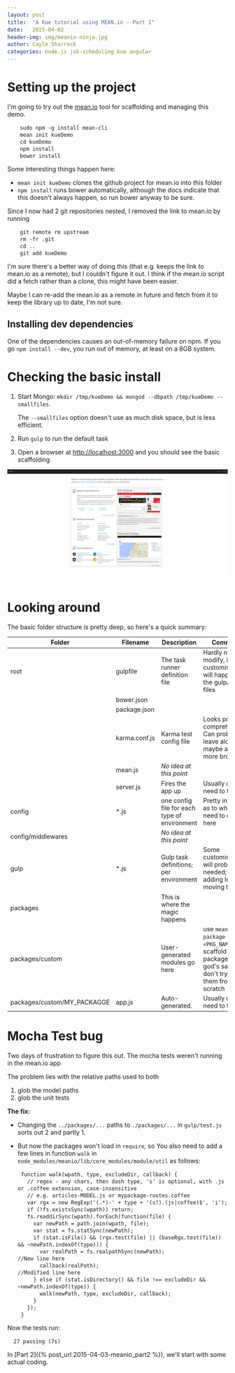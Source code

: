 ```yaml
---
layout: post
title:  "A Kue tutorial using MEAN.io - Part 1"
date:   2015-04-02
header-img: img/meanio-ninja.jpg
author: Cayle Sharrock
categories: node.js job-scheduling kue angular
---
```


# Setting up the project

I'm going to try out the [mean.io](http://learn.mean.io/) tool for scaffolding and managing this demo.

        sudo npm -g install mean-cli
        mean init kueDemo
        cd kueDemo 
        npm install
        bower install
  
Some interesting things happen here:

  * `mean init kueDemo` clones the github project for mean.io into this folder
  * `npm install` runs bower automatically, although the docs indicate that this doesn't always happen, so
    run bower anyway to be sure.
    
Since I now had 2 git repositories nested, I removed the link to mean.io by running

        git remote rm upstream
        rm -fr .git
        cd ..
        git add kueDemo

I'm sure there's a better way of doing this (that e.g. keeps the link to mean.io as a remote), but I couldn't
figure it out. I think if the mean.io script did a fetch rather than a clone, this might have been easier.

Maybe I can re-add the mean.io as a remote in future and fetch from it to keep the library up to date, I'm not sure.

## Installing dev dependencies

One of the dependencies causes an out-of-memory failure on npm. If you go `npm install --dev`, you run out of memory,
at least on a 8GB system.

    
# Checking the basic install

  1. Start Mongo: `mkdir /tmp/kueDemo && mongod --dbpath /tmp/kueDemo --smallfiles`.
  
     The `--smallfiles` option doesn't use as much disk space, but is less efficient.
  2. Run `gulp` to run the default task    
  3. Open a browser at <http://localhost:3000> and you should see the basic scaffolding
  
![Default mean.io app](/img/kue-homepage-scaffold.png)

# Looking around

The basic folder structure is pretty deep, so here's a quick summary:

| Folder                       | Filename      | Description                                  | Comment                                                                                                |
|------------------------------|---------------|----------------------------------------------|--------------------------------------------------------------------------------------------------------|
| root                         | gulpfile      | The task runner definition file              | Hardly need to modify, if ever; customisation will happen in the gulp/*.js files                       |
|                              | bower.json    |                                              |                                                                                                        |
|                              | package.json  |                                              |                                                                                                        |
|                              | karma.conf.js | Karma test config file                       | Looks pretty comprehensive. Can probably leave alone; maybe add more browsers                          |
|                              | mean.js       | *No idea at this point*                      |                                                                                                        |
|                              | server.js     | Fires the app up                             | Usually don't need to touch                                                                            |
| config                       | *.js          | one config file for each type of environment | Pretty intuitive as to what you need to edit here                                                      |
| config/middlewares           |               | *No idea at this point*                      |                                                                                                        |
| gulp                         | *.js          | Gulp task definitions; per environment       | Some customisation will probably be needed; e.g. adding less, moving to jade                           |
| packages                     |               | This is where the magic happens              |                                                                                                        |
| packages/custom              |               | User-generated modules go here               | use `mean package <PKG_NAME>` to scaffold packages. For god's sake, don't try create them from scratch |
| packages/custom/MY_PACKAGGE  | app.js        | Auto-generated.                              | Usually don't need to touch                                                                            |

# Mocha Test bug

Two days of frustration to figure this out. The mocha tests weren't running in the mean.io app

The problem lies with the relative paths used to both

 1. glob the model paths
 2. glob the unit tests

**The fix:**

  * Changing the `../packages/...` paths to `./packages/...` in `gulp/test.js` sorts out 2 and partly 1.
  * But now the packages won't load in `require`, so You also need to add a few lines in function `walk` in 
   `node_modules/meanio/lib/core_modules/module/util` as follows:
   
         function walk(wpath, type, excludeDir, callback) {
           // regex - any chars, then dash type, 's' is optional, with .js or .coffee extension, case-insensitive
           // e.g. articles-MODEL.js or mypackage-routes.coffee
           var rgx = new RegExp('(.*)-' + type + '(s?).(js|coffee)$', 'i');
           if (!fs.existsSync(wpath)) return;
           fs.readdirSync(wpath).forEach(function(file) {
             var newPath = path.join(wpath, file);
             var stat = fs.statSync(newPath);
             if (stat.isFile() && (rgx.test(file) || (baseRgx.test(file)) && ~newPath.indexOf(type))) {
               var realPath = fs.realpathSync(newPath);                //New line here
               callback(realPath);                                     //Modified line here
             } else if (stat.isDirectory() && file !== excludeDir && ~newPath.indexOf(type)) {
               walk(newPath, type, excludeDir, callback);
             }
           });
         }
         
Now the tests run:

      27 passing (7s)

        

In [Part 2]({% post_url 2015-04-03-meanio_part2 %}), we'll start with some actual coding.
 
 
